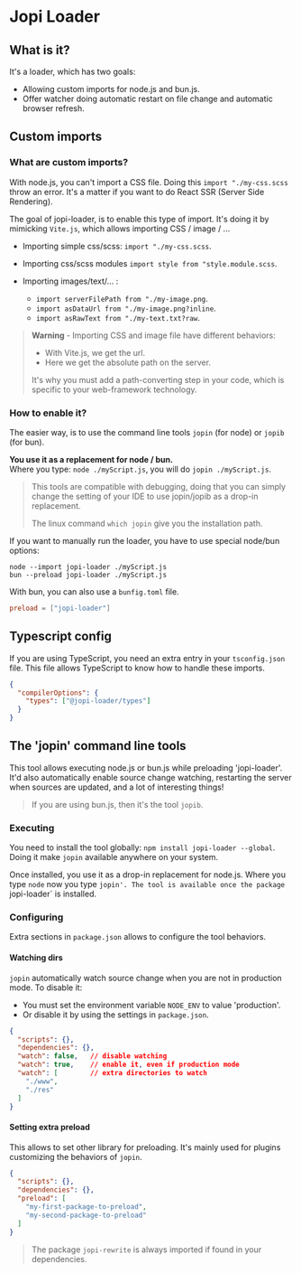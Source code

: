 # Jopi Loader

## What is it?

It's a loader, which has two goals:
* Allowing custom imports for node.js and bun.js.
* Offer watcher doing automatic restart on file change and automatic browser refresh.

## Custom imports

### What are custom imports?

With node.js, you can't import a CSS file. Doing this `import "./my-css.scss` throw an error.
It's a matter if you want to do React SSR (Server Side Rendering).

The goal of jopi-loader, is to enable this type of import.
It's doing it by mimicking `Vite.js`, which allows importing CSS / image / ...

* Importing simple css/scss: `import "./my-css.scss`.
* Importing css/scss modules `import style from "style.module.scss`.

* Importing images/text/... :
  * `import serverFilePath from "./my-image.png`.
  * `import asDataUrl from "./my-image.png?inline`.
  * `import asRawText from "./my-text.txt?raw`.

> **Warning** - Importing CSS and image file have different behaviors:
>  * With Vite.js, we get the url.
>  * Here we get the absolute path on the server.
>
> It's why you must add a path-converting step in your code, which is specific to your web-framework technology.

### How to enable it?

The easier way, is to use the command line tools `jopin` (for node) or `jopib` (for bun).

**You use it as a replacement for node / bun.**  
Where you type: `node ./myScript.js`, you will do `jopin ./myScript.js`.

> This tools are compatible with debugging, doing that you can simply change
> the setting of your IDE to use jopin/jopib as a drop-in replacement.
> 
> The linux command `which jopin` give you the installation path.
> 
If you want to manually run the loader, you have to use special node/bun options:
```
node --import jopi-loader ./myScript.js
bun --preload jopi-loader ./myScript.js
```

With bun, you can also use a `bunfig.toml` file.

```toml
preload = ["jopi-loader"]
```

## Typescript config

If you are using TypeScript, you need an extra entry in your `tsconfig.json` file.
This file allows TypeScript to know how to handle these imports.

```json
{
  "compilerOptions": {
    "types": ["@jopi-loader/types"]
  }
}
```

## The 'jopin' command line tools

This tool allows executing node.js or bun.js while preloading 'jopi-loader'.
It'd also automatically enable source change watching, restarting the server when sources are updated,
and a lot of interesting things!

> If you are using bun.js, then it's the tool `jopib`.

### Executing

You need to install the tool globally: `npm install jopi-loader --global`.
Doing it make `jopin` available anywhere on your system.

Once installed, you use it as a drop-in replacement for node.js.
Where you type `node` now you type `jopin'.
The tool is available once the package `jopi-loader` is installed.

### Configuring

Extra sections in `package.json` allows to configure the tool behaviors.

#### Watching dirs

`jopin` automatically watch source change when you are not in production mode.
To disable it:
* You must set the environment variable `NODE_ENV` to value 'production'.
* Or disable it by using the settings in `package.json`.

```json title="Sample package.json"
{
  "scripts": {},
  "dependencies": {},
  "watch": false,   // disable watching
  "watch": true,    // enable it, even if production mode
  "watch": [        // extra directories to watch
    "./www",
    "./res"
  ]
}
```

#### Setting extra preload

This allows to set other library for preloading.
It's mainly used for plugins customizing the behaviors of `jopin`.

```json title="Sample package.json"
{
  "scripts": {},
  "dependencies": {},
  "preload": [
    "my-first-package-to-preload",
    "my-second-package-to-preload"
  ]
}
```

> The package `jopi-rewrite` is always imported if found in your dependencies.


